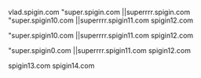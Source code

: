 vlad.spigin.com
"super.spigin.com
||superrrr.spigin.com
"super.spigin10.com
||superrrr.spigin11.com
spigin12.com

"super.spigin10.com
||superrrr.spigin11.com
spigin12.com

"super.spigin0.com
||superrrr.spigin11.com
spigin12.com

spigin13.com
spigin14.com
